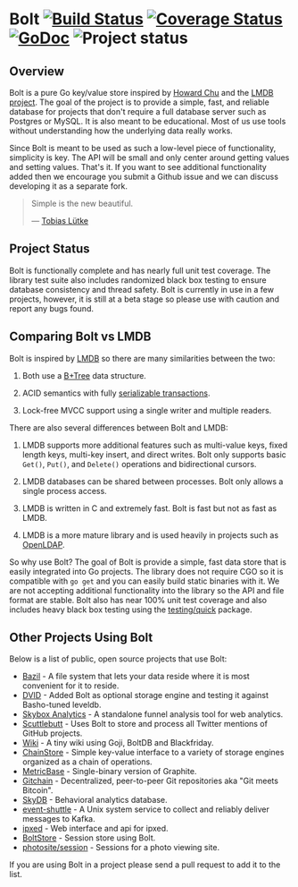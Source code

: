Bolt [![Build Status](https://drone.io/github.com/boltdb/bolt/status.png)](https://drone.io/github.com/boltdb/bolt/latest) [![Coverage Status](https://coveralls.io/repos/boltdb/bolt/badge.png?branch=master)](https://coveralls.io/r/boltdb/bolt?branch=master) [![GoDoc](https://godoc.org/github.com/boltdb/bolt?status.png)](https://godoc.org/github.com/boltdb/bolt) ![Project status](http://img.shields.io/status/beta.png?color=blue)
====

## Overview

Bolt is a pure Go key/value store inspired by [Howard Chu](https://twitter.com/hyc_symas) and the [LMDB project](http://symas.com/mdb/). The goal of the project is to provide a simple, fast, and reliable database for projects that don't require a full database server such as Postgres or MySQL. It is also meant to be educational. Most of us use tools without understanding how the underlying data really works.

Since Bolt is meant to be used as such a low-level piece of functionality, simplicity is key. The API will be small and only center around getting values and setting values. That's it. If you want to see additional functionality added then we encourage you submit a Github issue and we can discuss developing it as a separate fork.

> Simple is the new beautiful.
>
> — [Tobias Lütke](https://twitter.com/tobi)


## Project Status

Bolt is functionally complete and has nearly full unit test coverage. The library test suite also includes randomized black box testing to ensure database consistency and thread safety. Bolt is currently in use in a few projects, however, it is still at a beta stage so please use with caution and report any bugs found.


## Comparing Bolt vs LMDB

Bolt is inspired by [LMDB](http://symas.com/mdb/) so there are many similarities between the two:

1. Both use a [B+Tree](http://en.wikipedia.org/wiki/B%2B_tree) data structure.

2. ACID semantics with fully [serializable transactions](http://en.wikipedia.org/wiki/Isolation_(database_systems)#Serializable).

3. Lock-free MVCC support using a single writer and multiple readers.


There are also several differences between Bolt and LMDB:

1. LMDB supports more additional features such as multi-value keys, fixed length keys, multi-key insert, and direct writes. Bolt only supports basic `Get()`, `Put()`, and `Delete()` operations and bidirectional cursors.

2. LMDB databases can be shared between processes. Bolt only allows a single process access.

3. LMDB is written in C and extremely fast. Bolt is fast but not as fast as LMDB.

4. LMDB is a more mature library and is used heavily in projects such as [OpenLDAP](http://www.openldap.org/).


So why use Bolt? The goal of Bolt is provide a simple, fast data store that is easily integrated into Go projects. The library does not require CGO so it is compatible with `go get` and you can easily build static binaries with it. We are not accepting additional functionality into the library so the API and file format are stable. Bolt also has near 100% unit test coverage and also includes heavy black box testing using the [testing/quick](http://golang.org/pkg/testing/quick/) package.


## Other Projects Using Bolt

Below is a list of public, open source projects that use Bolt:

* [Bazil](https://github.com/bazillion/bazil) - A file system that lets your data reside where it is most convenient for it to reside.
* [DVID](https://github.com/janelia-flyem/dvid) - Added Bolt as optional storage engine and testing it against Basho-tuned leveldb.
* [Skybox Analytics](https://github.com/skybox/skybox) - A standalone funnel analysis tool for web analytics.
* [Scuttlebutt](https://github.com/benbjohnson/scuttlebutt) - Uses Bolt to store and process all Twitter mentions of GitHub projects.
* [Wiki](https://github.com/peterhellberg/wiki) - A tiny wiki using Goji, BoltDB and Blackfriday.
* [ChainStore](https://github.com/nulayer/chainstore) - Simple key-value interface to a variety of storage engines organized as a chain of operations.
* [MetricBase](https://github.com/msiebuhr/MetricBase) - Single-binary version of Graphite.
* [Gitchain](https://github.com/gitchain/gitchain) - Decentralized, peer-to-peer Git repositories aka "Git meets Bitcoin".
* [SkyDB](https://github.com/skydb/sky) - Behavioral analytics database.
* [event-shuttle](https://github.com/sclasen/event-shuttle) - A Unix system service to collect and reliably deliver messages to Kafka.
* [ipxed](https://github.com/kelseyhightower/ipxed) - Web interface and api for ipxed.
* [BoltStore](https://github.com/yosssi/boltstore) - Session store using Bolt.
* [photosite/session](http://godoc.org/bitbucket.org/kardianos/photosite/session) - Sessions for a photo viewing site.


If you are using Bolt in a project please send a pull request to add it to the list.

